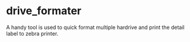 # drive_formater
A handy tool is used to quick format multiple hardrive and print the detail label to zebra printer.
